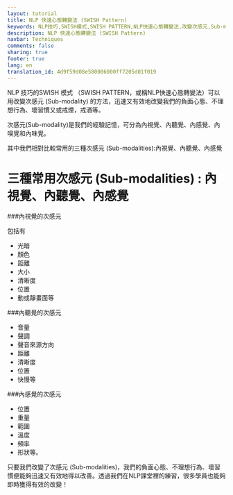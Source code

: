 ```yaml
---
layout: tutorial
title: NLP 快速心態轉變法 (SWISH Pattern)
keywords: NLP技巧,SWISH模式,SWISH PATTERN,NLP快速心態轉變法,改變次感元,Sub-modality,負面心態,不理想行為,壞習慣,戒煙,戒酒,內視覺,內聽覺,內感覺,內嗅覺,內味覺
description: NLP 快速心態轉變法 (SWISH Pattern)
navbar: Techniques
comments: false
sharing: true
footer: true
lang: en
translation_id: 4d9f59d08e580006000ff7205d01f019
---
```


NLP 技巧的SWISH 模式 （SWISH PATTERN，或稱NLP快速心態轉變法）可以用改變次感元 (Sub-modality) 的方法，迅速又有效地改變我們的負面心態、不理想行為、壞習慣又或戒煙，戒酒等。

次感元(Sub-modality)是我們的經驗記憶，可分為內視覺、內聽覺、內感覺、內嗅覺和內味覺。

其中我們相對比較常用的三種次感元 (Sub-modalities):內視覺、內聽覺、內感覺

# 三種常用次感元 (Sub-modalities) : 內視覺、內聽覺、內感覺

###內視覺的次感元

包括有

* 光暗
* 顏色
* 距離
* 大小
* 清晰度
* 位置
* 動或靜畫面等

###內聽覺的次感元

* 音量
* 聲調
* 聲音來源方向
* 距離
* 清晰度
* 位置
* 快慢等

###內感覺的次感元

* 位置
* 重量
* 範圍
* 溫度
* 頻率
* 形狀等。

只要我們改變了次感元 (Sub-modalities)，我們的負面心態、不理想行為、壞習慣便能夠迅速又有效地得以改善。透過我們在NLP課堂裡的練習，很多學員也能夠即時獲得有效的改變！
